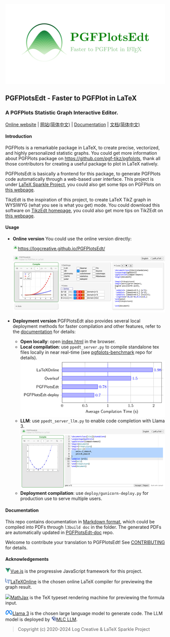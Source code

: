 ![](res/logo/banner.png)

## PGFPlotsEdt - Faster to PGFPlot in LaTeX
### A PGFPlots Statistic Graph Interactive Editor.

[Online website](https://logcreative.github.io/PGFPlotsEdt/index.html) | [网站(简体中文)](https://logcreative.tech/PGFPlotsEdt/index.html?lang=chs) | [Documentation](https://logcreative.github.io/PGFPlotsEdt-doc/pgfplotsedt.pdf) | [文档(简体中文)](https://logcreative.tech/PGFPlotsEdt-doc/pgfplotsedt_chs.pdf)

#### Introduction

PGFPlots is a remarkable package in LaTeX, to create precise, vectorized, and highly personalized statistic graphs. You could get more information about PGFPlots package on https://github.com/pgf-tikz/pgfplots, thank all those contributors for creating a useful package to plot in LaTeX natively.

PGFPlotsEdt is basically a frontend for this package, to generate PGFPlots code automatically through a web-based user interface. This project is under [LaTeX Sparkle Project](https://logcreative.github.io/LaTeXSparkle/), you could also get some tips on PGFPlots on [this webpage](https://logcreative.github.io/LaTeXSparkle/src/art/chapter06.html).

TikzEdt is the inspiration of this project, to create LaTeX TikZ graph in WYSIWYG (what you see is what you get) mode. You could download this software on [TikzEdt homepage](http://www.tikzedt.org/), you could also get more tips on TikZEdt on [this webpage](https://logcreative.github.io/LaTeXSparkle/src/art/chapter04.html).

#### Usage

- **Online version** You could use the online version directly:

    <a href="https://logcreative.github.io/PGFPlotsEdt/"><img src="res/logo/logo.svg" width="16px">https://logcreative.github.io/PGFPlotsEdt/ </a>

    ![PGFPlotsEdt](docs/figs/home.jpg)

- **Deployment version** PGFPlotsEdt also provides several local deployment methods for faster compilation and other features, refer to the [documentation](https://github.com/LogCreative/PGFPlotsEdt/tree/master/docs#advanced) for details:
  - **Open locally**: open [index.html](index.html) in the browser.
  - **Local compilation**: use `ppedt_server.py` to compile standalone tex files locally in near real-time (see [pgfplots-benchmark](https://github.com/LogCreative/pgfplots-benchmark) repo for details).
  ![PGFPlots benchmark](docs/figs/avg.png)
  - **LLM**: use `ppedt_server_llm.py` to enable code completion with Llama 3.
  ![PGFPlotsEdt with LLM](docs/figs/llm.jpg)
  - **Deployment compilation**: use `deploy/gunicorn-deploy.py` for production use to serve multiple users.



#### Documentation

This repo contains documentation in [Markdown format](docs/), which could be compiled into PDFs through `l3build doc` in the folder. The generated PDFs are automatically updated in [PGFPlotsEdt-doc](https://github.com/LogCreative/PGFPlotsEdt-doc) repo.

Welcome to contribute your translation to PGFPlotsEdt! See [CONTRIBUTING](CONTRIBUTING.md) for details.

#### Acknowledgements

<a href="https://cn.vuejs.org/" target="_blank"><img class="icon" src="res/poweredby/vue.png" height="16px">Vue.js</a> is the progressive JavaScript framework for this project.

<a href="https://latexonline.cc/" target="_blank"><img class="icon" src="res/poweredby/latexonline.png" height="16px">LaTeXOnline</a> is the chosen online LaTeX compiler for previewing the graph result.

<a href="https://www.mathjax.org/" target="_blank"><img class="icon" src="res/poweredby/mathjax.ico" height="16px">MathJax</a> is the TeX typeset rendering machine for previewing the formula input.

<a href="https://llama.meta.com/llama3/" target="_blank"><img class="icon" src="res/poweredby/meta.svg" height="16px">Llama 3</a> is the chosen large language model to generate code. The LLM model is deployed by <a href="https://llm.mlc.ai" target="_blank"><img class="icon" src="res/poweredby/mlc.png" height="16px">MLC LLM</a>.

>Copyright (c) 2020-2024 Log Creative & LaTeX Sparkle Project
